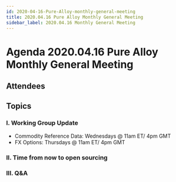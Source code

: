 ```yaml
---
id: 2020-04-16-Pure-Alloy-monthly-general-meeting
title: 2020.04.16 Pure Alloy Monthly General Meeting
sidebar_label: 2020.04.16 Monthly General Meeting
---
```


# Agenda 2020.04.16 Pure Alloy Monthly General Meeting

## Attendees



## Topics

### I. Working Group Update
* Commodity Reference Data: Wednesdays @ 11am ET/ 4pm GMT
* FX Options: Thursdays @ 11am ET/ 4pm GMT

### II. Time from now to open sourcing

### III. Q&A
